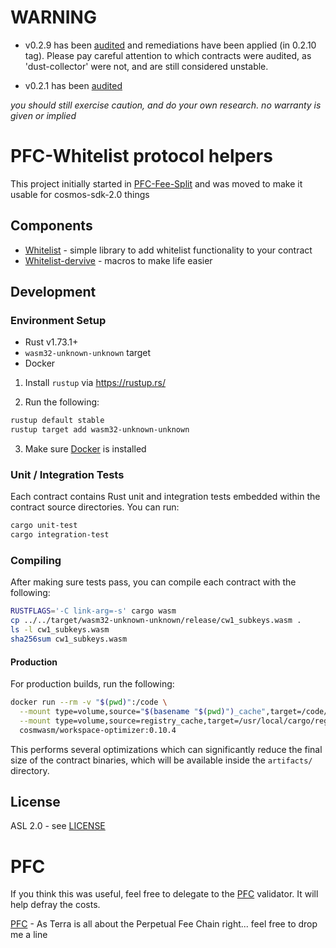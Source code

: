 # WARNING
* v0.2.9 has been [audited](https://github.com/SCV-Security/PublicReports/blob/a2d955cac6398f78a3cd067a04bda147ec7ba5c3/CW%2FPFC%2FPFC%20-%20Steak%20%26%20Fee%20Split%20-%20Audit%20Report%20v1.0.pdf
  ) and remediations have been applied (in 0.2.10 tag). Please pay careful attention to which contracts were audited, as 'dust-collector' were not, and are still considered unstable.

* v0.2.1 has been [audited](https://github.com/SCV-Security/PublicReports/blob/main/CW/NFTswitch/NFTswitch%20-%20Fee%20Split%20Contract%20Audit%20Report%201.0.pdf)

 
*you should still exercise caution, and do your own research. no warranty is given or implied*

# PFC-Whitelist protocol helpers

This project initially started in [PFC-Fee-Split](https://github.com/PFC-Validator/PFC-Fee-split)
and was moved to make it usable for cosmos-sdk-2.0 things
## Components

* [Whitelist](./packages/pfc-whitelist) - simple library to add whitelist functionality to your contract
* [Whitelist-dervive](./packages/pfc-whitelist-derive) - macros to make life easier


## Development

### Environment Setup

- Rust v1.73.1+
- `wasm32-unknown-unknown` target
- Docker

1. Install `rustup` via https://rustup.rs/

2. Run the following:

```sh
rustup default stable
rustup target add wasm32-unknown-unknown
```

3. Make sure [Docker](https://www.docker.com/) is installed

### Unit / Integration Tests

Each contract contains Rust unit and integration tests embedded within the contract source directories. You can run:

```sh
cargo unit-test
cargo integration-test
```

### Compiling

After making sure tests pass, you can compile each contract with the following:

```sh
RUSTFLAGS='-C link-arg=-s' cargo wasm
cp ../../target/wasm32-unknown-unknown/release/cw1_subkeys.wasm .
ls -l cw1_subkeys.wasm
sha256sum cw1_subkeys.wasm
```

#### Production

For production builds, run the following:

```sh
docker run --rm -v "$(pwd)":/code \
  --mount type=volume,source="$(basename "$(pwd)")_cache",target=/code/target \
  --mount type=volume,source=registry_cache,target=/usr/local/cargo/registry \
  cosmwasm/workspace-optimizer:0.10.4
```

This performs several optimizations which can significantly reduce the final size of the contract binaries, which will
be available inside the `artifacts/` directory.

## License
ASL 2.0 - see [LICENSE](./LICENSE) 

# PFC
If you think this was useful, feel free to delegate to the [PFC](https://station.terra.money/validator/terravaloper12g4nkvsjjnl0t7fvq3hdcw7y8dc9fq69nyeu9q) validator. It will help defray the costs.

[PFC](https://twitter.com/PFC_Validator) - As Terra is all about the Perpetual Fee Chain right... feel free to drop me a line

